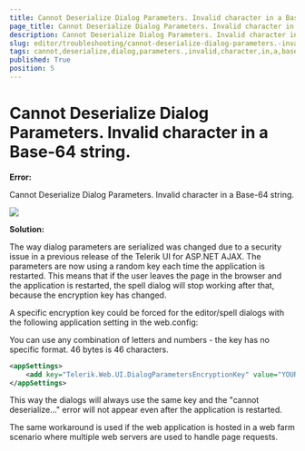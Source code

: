 ```yaml
---
title: Cannot Deserialize Dialog Parameters. Invalid character in a Base-64 string.
page_title: Cannot Deserialize Dialog Parameters. Invalid character in a Base-64 string. | RadEditor for ASP.NET AJAX Documentation
description: Cannot Deserialize Dialog Parameters. Invalid character in a Base-64 string.
slug: editor/troubleshooting/cannot-deserialize-dialog-parameters.-invalid-character-in-a-base-64-string.
tags: cannot,deserialize,dialog,parameters.,invalid,character,in,a,base-64,string.
published: True
position: 5
---
```


# Cannot Deserialize Dialog Parameters. Invalid character in a Base-64 string.

**Error:**

Cannot Deserialize Dialog Parameters. Invalid character in a Base-64 string.

![](images/editor-radspellerror.jpg)

**Solution:**

The way dialog parameters are serialized was changed due to a security issue in a previous release of the Telerik UI for ASP.NET AJAX. The parameters are now using a random key each time the application is restarted. This means that if the user leaves the page in the browser and the application is restarted, the spell dialog will stop working after that, because the encryption key has changed.

A specific encryption key could be forced for the editor/spell dialogs with the following application setting in the web.config:

You can use any combination of letters and numbers - the key has no specific format. 46 bytes is 46 characters.

````XML
<appSettings>
	<add key="Telerik.Web.UI.DialogParametersEncryptionKey" value="YOUR-STRONG-RANDOM-VALUE-UNIQUE-TO-YOUR-APP&" /> 
</appSettings>
````



This way the dialogs will always use the same key and the "cannot deserialize..." error will not appear even after the application is restarted.

The same workaround is used if the web application is hosted in a web farm scenario where multiple web servers are used to handle page requests.
